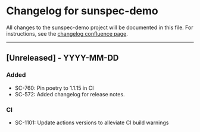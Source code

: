 # Changelog for sunspec-demo

All changes to the sunspec-demo project will be documented in this file.
For instructions, see the [changelog confluence page](https://epcpower.atlassian.net/l/c/zM7wz0at).

-------------------------------------------------------------------------------

## [Unreleased] - YYYY-MM-DD

### Added

- SC-760: Pin poetry to 1.1.15 in CI
- SC-572: Added changelog for release notes.

### CI

- SC-1101: Update actions versions to alleviate CI build warnings
